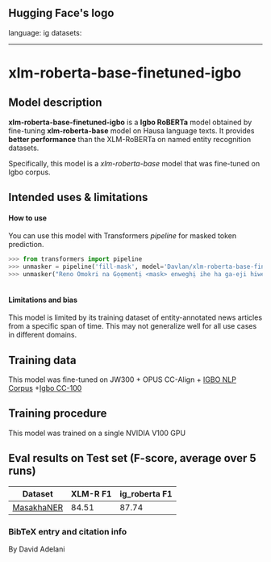 Hugging Face's logo
---
language: ig
datasets:

---
# xlm-roberta-base-finetuned-igbo
## Model description
**xlm-roberta-base-finetuned-igbo** is a **Igbo RoBERTa** model obtained by fine-tuning **xlm-roberta-base** model on Hausa language texts.  It provides **better performance** than the XLM-RoBERTa on named entity recognition datasets.  

Specifically, this model is a *xlm-roberta-base* model that was fine-tuned on Igbo corpus. 
## Intended uses & limitations
#### How to use
You can use this model with Transformers *pipeline* for masked token prediction.
```python
>>> from transformers import pipeline
>>> unmasker = pipeline('fill-mask', model='Davlan/xlm-roberta-base-finetuned-igbo')
>>> unmasker("Reno Omokri na Gọọmentị <mask> enweghị ihe ha ga-eji hiwe ya bụ mmachi.")



```
#### Limitations and bias
This model is limited by its training dataset of entity-annotated news articles from a specific span of time. This may not generalize well for all use cases in different domains. 
## Training data
This model was fine-tuned on JW300 + OPUS CC-Align + [IGBO NLP Corpus](https://github.com/IgnatiusEzeani/IGBONLP) +[Igbo CC-100](http://data.statmt.org/cc-100/)

## Training procedure
This model was trained on a single NVIDIA V100 GPU

## Eval results on Test set (F-score, average over 5 runs)
Dataset| XLM-R F1 | ig_roberta F1
-|-|-
[MasakhaNER](https://github.com/masakhane-io/masakhane-ner) | 84.51 | 87.74

### BibTeX entry and citation info
By David Adelani
```

```


